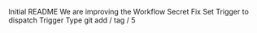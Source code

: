 Initial README
We are improving the Workflow
Secret Fix
Set Trigger to dispatch
Trigger Type
git add / tag / 5